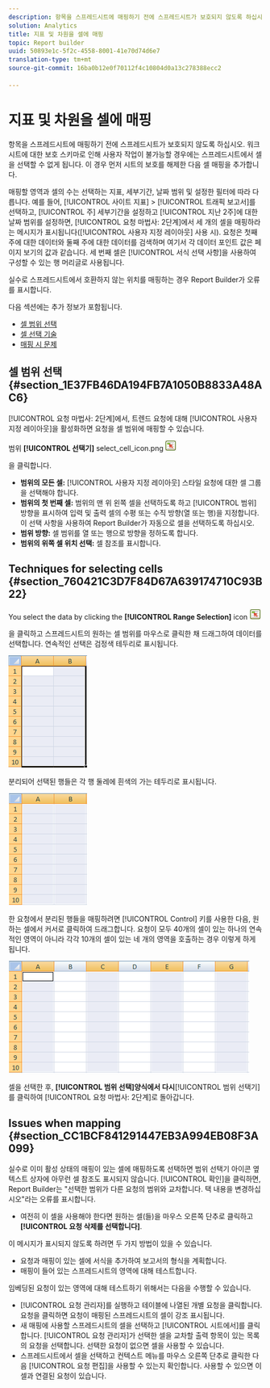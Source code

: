 ```yaml
---
description: 항목을 스프레드시트에 매핑하기 전에 스프레드시트가 보호되지 않도록 하십시오. 워크시트에 대한 보호 스키마로 인해 사용자 작업이 불가능할 경우에는 스프레드시트에서 셀을 선택할 수 없게 됩니다. 이 경우 먼저 시트의 보호를 해제한 다음 셀 매핑을 추가합니다.
solution: Analytics
title: 지표 및 차원을 셀에 매핑
topic: Report builder
uuid: 50893e1c-5f2c-4558-8001-41e70d74d6e7
translation-type: tm+mt
source-git-commit: 16ba0b12e0f70112f4c10804d0a13c278388ecc2

---
```



# 지표 및 차원을 셀에 매핑

항목을 스프레드시트에 매핑하기 전에 스프레드시트가 보호되지 않도록 하십시오. 워크시트에 대한 보호 스키마로 인해 사용자 작업이 불가능할 경우에는 스프레드시트에서 셀을 선택할 수 없게 됩니다. 이 경우 먼저 시트의 보호를 해제한 다음 셀 매핑을 추가합니다.

매핑할 영역과 셀의 수는 선택하는 지표, 세부기간, 날짜 범위 및 설정한 필터에 따라 다릅니다. 예를 들어, [!UICONTROL 사이트 지표] &gt; [!UICONTROL 트래픽 보고서]를 선택하고, [!UICONTROL 주] 세부기간을 설정하고 [!UICONTROL 지난 2주]에 대한 날짜 범위를 설정하면, [!UICONTROL 요청 마법사: 2단계]에서 세 개의 셀을 매핑하라는 메시지가 표시됩니다([!UICONTROL 사용자 지정 레이아웃] 사용 시). 요청은 첫째 주에 대한 데이터와 둘째 주에 대한 데이터를 검색하며 여기서 각 데이터 포인트 값은 페이지 보기의 값과 같습니다. 세 번째 셀은 [!UICONTROL 서식 선택 사항]을 사용하여 구성할 수 있는 행 머리글로 사용됩니다.

실수로 스프레드시트에서 호환하지 않는 위치를 매핑하는 경우 Report Builder가 오류를 표시합니다.

다음 섹션에는 추가 정보가 포함됩니다.

* [셀 범위 선택](/help/analyze/report-builder/layout/map-metrics-and-dimensions-to-cells.md#section_1E37FB46DA194FB7A1050B8833A48AC6)
* [셀 선택 기술](/help/analyze/report-builder/layout/map-metrics-and-dimensions-to-cells.md#section_760421C3D7F84D67A639174710C93B22)
* [매핑 시 문제](/help/analyze/report-builder/layout/map-metrics-and-dimensions-to-cells.md#section_CC1BCF841291447EB3A994EB08F3A099)

## 셀 범위 선택 {#section_1E37FB46DA194FB7A1050B8833A48AC6}

[!UICONTROL 요청 마법사: 2단계]에서, 트렌드 요청에 대해 [!UICONTROL 사용자 지정 레이아웃]을 활성화하면 요청을 셀 범위에 매핑할 수 있습니다.

범위 **[!UICONTROL 선택기]** select_cell_icon.png ![를 클릭합니다.](assets/select_cell_icon.png)

을 클릭합니다.

* **범위의 모든 셀:** [!UICONTROL 사용자 지정 레이아웃] 스타일 요청에 대한 셀 그룹을 선택해야 합니다.
* **범위의 첫 번째 셀:** 범위의 맨 위 왼쪽 셀을 선택하도록 하고 [!UICONTROL 범위] 방향을 표시하여 입력 및 출력 셀의 수평 또는 수직 방향(열 또는 행)을 지정합니다. 이 선택 사항을 사용하여 Report Builder가 자동으로 셀을 선택하도록 하십시오.
* **범위 방향:** 셀 범위를 열 또는 행으로 방향을 정하도록 합니다.
* **범위의 위쪽 셀 위치 선택:** 셀 참조를 표시합니다.

## Techniques for selecting cells {#section_760421C3D7F84D67A639174710C93B22}

You select the data by clicking the **[!UICONTROL Range Selection]** icon  ![select_cell_icon.png](assets/select_cell_icon.png)

을 클릭하고 스프레드시트의 원하는 셀 범위를 마우스로 클릭한 채 드래그하여 데이터를 선택합니다. 연속적인 선택은 검정색 테두리로 표시됩니다.

![](assets/twenty_cells.gif)

분리되어 선택된 행들은 각 행 둘레에 흰색의 가는 테두리로 표시됩니다.

![](assets/twoXten_cells_highlighted.gif)

한 요청에서 분리된 행들을 매핑하려면 [!UICONTROL Control] 키를 사용한 다음, 원하는 셀에서 커서로 클릭하여 드래그합니다. 요청이 모두 40개의 셀이 있는 하나의 연속적인 영역이 아니라 각각 10개의 셀이 있는 네 개의 영역을 호출하는 경우 이렇게 하게 됩니다.

![](assets/map4.png)

셀을 선택한 후, **[!UICONTROL 범위 선택]양식에서 다시**[!UICONTROL 범위 선택기]를 클릭하여 [!UICONTROL 요청 마법사: 2단계]로 돌아갑니다.

## Issues when mapping {#section_CC1BCF841291447EB3A994EB08F3A099}

실수로 이미 활성 상태의 매핑이 있는 셀에 매핑하도록 선택하면 범위 선택기 아이콘 옆 텍스트 상자에 아무런 셀 참조도 표시되지 않습니다. [!UICONTROL 확인]을 클릭하면, Report Builder는 "선택한 범위가 다른 요청의 범위와 교차합니다. 택 내용을 변경하십시오"라는 오류를 표시합니다.

* 여전히 이 셀을 사용해야 한다면 원하는 셀(들)을 마우스 오른쪽 단추로 클릭하고 **[!UICONTROL 요청 삭제를 선택합니다]**.

이 메시지가 표시되지 않도록 하려면 두 가지 방법이 있을 수 있습니다. 

*  요청과 매핑이 있는 셀에 서식을 추가하여 보고서의 형식을 계획합니다.
* 매핑이 들어 있는 스프레드시트의 영역에 대해 테스트합니다.

임베딩된 요청이 있는 영역에 대해 테스트하기 위해서는 다음을 수행할 수 있습니다.

* [!UICONTROL 요청 관리자]를 실행하고 테이블에 나열된 개별 요청을 클릭합니다. 요청을 클릭하면 요청이 매핑된 스프레드시트의 셀이 강조 표시됩니다.
* 새 매핑에 사용할 스프레드시트의 셀을 선택하고 [!UICONTROL 시트에서]를 클릭합니다. [!UICONTROL 요청 관리자]가 선택한 셀을 교차할 출력 항목이 있는 목록의 요청을 선택합니다. 선택한 요청이 없으면 셀을 사용할 수 있습니다.
* 스프레드시트에서 셀을 선택하고 컨텍스트 메뉴를 마우스 오른쪽 단추로 클릭한 다음 [!UICONTROL 요청 편집]을 사용할 수 있는지 확인합니다. 사용할 수 있으면 이 셀과 연결된 요청이 있습니다.
